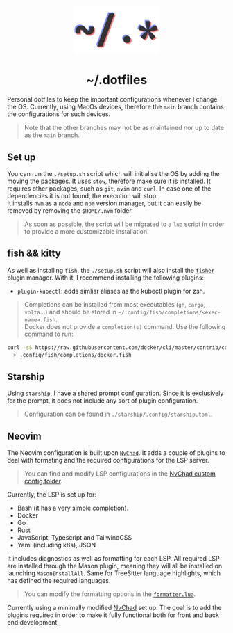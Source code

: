 <p align="center">
  <img width="200" src="assets/Logo.png" alt="Logo">
</p>

<h1 align="center">~/.dotfiles</h1>

Personal dotfiles to keep the important configurations whenever I change the
OS. Currently, using MacOs devices, therefore the `main` branch contains the
configurations for such devices.

> Note that the other branches may not be as maintained nor up to date as the
> `main` branch.

## Set up

You can run the `./setup.sh` script which will initialise the OS by adding the
moving the packages. It uses `stow`, therefore make sure it is installed. It
requires other packages, such as `git`, `nvim` and `curl`. In case one of
the dependencies it is not found, the execution will stop.  
It installs `nvm` as a `node` and `npm` version manager, but it can easily be
removed by removing the `$HOME/.nvm` folder.

> As soon as possible, the script will be migrated to a `lua` script in order to
provide a more customizable installation.

## fish && kitty

As well as installing `fish`, the `./setup.sh` script will also install the
[`fisher`](https://git.io/fisher) plugin manager. With it, I recommend
installing the following plugins:

- `plugin-kubectl`: adds simliar aliases as the kubectl plugin for zsh.

> Completions can be installed from most executables (`gh`, `cargo`, `volta`...)
> and should be stored in `~/.config/fish/completions/<exec-name>.fish`.  
> Docker does not provide a `completion(s)` command. Use the following command
> to run:

```sh
curl -sS https://raw.githubusercontent.com/docker/cli/master/contrib/completion/fish/docker.fish \
  > .config/fish/completions/docker.fish
```

## Starship

Using `starship`, I have a shared prompt configuration. Since it is exclusively
for the prompt, it does not include any sort of plugin configuration.

> Configuration can be found in `./starship/.config/starship.toml`.

## Neovim

The Neovim configuration is built upon
[`NvChad`](https://github.com/NvChad/NvChad). It adds a couple of plugins to
deal with formating and the required configurations for the LSP server.

> You can find and modify LSP configurations in the 
> [NvChad custom config folder](./nvim/.config/nvim/lua/custom/plugins).

Currently, the LSP is set up for:

- Bash (it has a very simple completion).
- Docker
- Go
- Rust
- JavaScript, Typescript and TailwindCSS
- Yaml (including k8s), JSON

It includes diagnostics as well as formatting for each LSP. All required LSP are
installed through the Mason plugin, meaning they will all be installed on
launching `MasonInstallAll`. Same for TreeSitter language highlights, which
has defined the required languages.

> You can modify the formatting options in the 
> [`formatter.lua`](./nvim/.config/nvim/lua/custom/plugins/user/formatter.lua).

Currently using a minimally modified [NvChad](https://github.com/NvChad/NvChad)
set up. The goal is to add the plugins required in order to make it fully
functional both for front and back end development.
